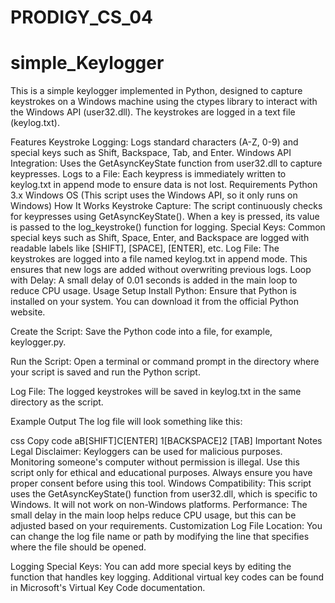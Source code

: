 # PRODIGY_CS_04
# simple_Keylogger
This is a simple keylogger implemented in Python, designed to capture keystrokes on a Windows machine using the ctypes library to interact with the Windows API (user32.dll). The keystrokes are logged in a text file (keylog.txt).

Features
Keystroke Logging: Logs standard characters (A-Z, 0-9) and special keys such as Shift, Backspace, Tab, and Enter.
Windows API Integration: Uses the GetAsyncKeyState function from user32.dll to capture keypresses.
Logs to a File: Each keypress is immediately written to keylog.txt in append mode to ensure data is not lost.
Requirements
Python 3.x
Windows OS (This script uses the Windows API, so it only runs on Windows)
How It Works
Keystroke Capture: The script continuously checks for keypresses using GetAsyncKeyState(). When a key is pressed, its value is passed to the log_keystroke() function for logging.
Special Keys: Common special keys such as Shift, Space, Enter, and Backspace are logged with readable labels like [SHIFT], [SPACE], [ENTER], etc.
Log File: The keystrokes are logged into a file named keylog.txt in append mode. This ensures that new logs are added without overwriting previous logs.
Loop with Delay: A small delay of 0.01 seconds is added in the main loop to reduce CPU usage.
Usage
Setup
Install Python: Ensure that Python is installed on your system. You can download it from the official Python website.

Create the Script: Save the Python code into a file, for example, keylogger.py.

Run the Script: Open a terminal or command prompt in the directory where your script is saved and run the Python script.

Log File: The logged keystrokes will be saved in keylog.txt in the same directory as the script.

Example Output
The log file will look something like this:

css
Copy code
aB[SHIFT]C[ENTER]
1[BACKSPACE]2
[TAB]
Important Notes
Legal Disclaimer: Keyloggers can be used for malicious purposes. Monitoring someone's computer without permission is illegal. Use this script only for ethical and educational purposes. Always ensure you have proper consent before using this tool.
Windows Compatibility: This script uses the GetAsyncKeyState() function from user32.dll, which is specific to Windows. It will not work on non-Windows platforms.
Performance: The small delay in the main loop helps reduce CPU usage, but this can be adjusted based on your requirements.
Customization
Log File Location: You can change the log file name or path by modifying the line that specifies where the file should be opened.

Logging Special Keys: You can add more special keys by editing the function that handles key logging. Additional virtual key codes can be found in Microsoft's Virtual Key Code documentation.
